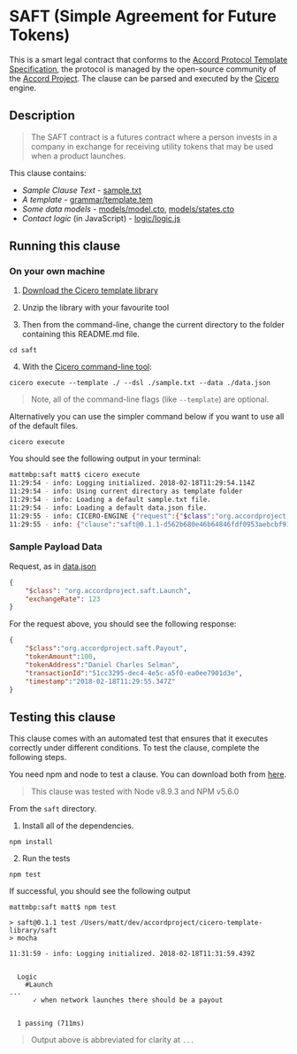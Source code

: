 
# SAFT (Simple Agreement for Future Tokens)

This is a smart legal contract that conforms to the [Accord Protocol Template Specification](https://docs.google.com/document/d/1UacA_r2KGcBA2D4voDgGE8jqid-Uh4Dt09AE-shBKR0), the protocol is managed by the open-source community of the [Accord Project](https://accordproject.org). The clause can be parsed and executed by the [Cicero](https://github.com/accordproject/cicero) engine.

## Description

> The SAFT contract is a futures contract where a person invests in a company in exchange for receiving utility tokens that may be used when a product launches.

This clause contains:
- *Sample Clause Text* - [sample.txt](sample.txt)
- *A template* - [grammar/template.tem](grammar/template.tem)
- *Some data models* - [models/model.cto](models/model.cto), [models/states.cto](models/states.cto)
- *Contact logic* (in JavaScript) - [logic/logic.js](lib/logic.js)

## Running this clause

### On your own machine

1. [Download the Cicero template library](https://github.com/accordproject/cicero-template-library/archive/master.zip)

2. Unzip the library with your favourite tool

3. Then from the command-line, change the current directory to the folder containing this README.md file.
```
cd saft
```
4. With the [Cicero command-line tool](https://github.com/accordproject/cicero#installation):
```
cicero execute --template ./ --dsl ./sample.txt --data ./data.json
```
> Note, all of the command-line flags (like `--template`) are optional.

Alternatively you can use the simpler command below if you want to use all of the default files.
```
cicero execute
```

You should see the following output in your terminal:
```bash
mattmbp:saft matt$ cicero execute
11:29:54 - info: Logging initialized. 2018-02-18T11:29:54.114Z
11:29:54 - info: Using current directory as template folder
11:29:54 - info: Loading a default sample.txt file.
11:29:54 - info: Loading a default data.json file.
11:29:55 - info: CICERO-ENGINE {"request":{"$class":"org.accordproject.saft.Launch","exchangeRate":123,"transactionId":"416a8609-ad1f-4bb3-be88-e648f95c146d","timestamp":"2018-02-18T11:29:55.333Z"},"response":{"$class":"org.accordproject.saft.Payout","transactionId":"51cc3295-dec4-4e5c-a5f0-ea0ee7901d3e","timestamp":"2018-02-18T11:29:55.347Z"},"data":{"$class":"org.accordproject.saft.TemplateModel","token":"Clause Token","company":"Clause","companyType":"Limited","state":"NY","amendmentProvision":true,"purchaseAmount":25,"currency":"EUR","netProceedLimit":3000000,"date":"10/04/2017","deadlineDate":"04/20/2018","discountRatePercentage":38,"network":"Clause Network","coin":"Ether","exchanges":"itBit","companyRepresentative":"Peter Hunn","purchaser":"Daniel Charles Selman","description":"happiness and intergalactic equality"}}
11:29:55 - info: {"clause":"saft@0.1.1-d562b680e46b64846fdf0953aebcbf910da75f22b05b8553eea71ef0bd42e373","request":{"$class":"org.accordproject.saft.Launch","exchangeRate":123},"response":{"$class":"org.accordproject.saft.Payout","tokenAmount":100,"tokenAddress":"Daniel Charles Selman","transactionId":"51cc3295-dec4-4e5c-a5f0-ea0ee7901d3e","timestamp":"2018-02-18T11:29:55.347Z"}}
```

### Sample Payload Data


Request, as in [data.json](https://github.com/accordproject/cicero-template-library/blob/master/perishable-goods/data.json)
```json
{
    "$class": "org.accordproject.saft.Launch",
    "exchangeRate": 123
}
```

For the request above, you should see the following response:
```json
{
    "$class":"org.accordproject.saft.Payout",
    "tokenAmount":100,
    "tokenAddress":"Daniel Charles Selman",
    "transactionId":"51cc3295-dec4-4e5c-a5f0-ea0ee7901d3e",
    "timestamp":"2018-02-18T11:29:55.347Z"
}
```


## Testing this clause

This clause comes with an automated test that ensures that it executes correctly under different conditions. To test the clause, complete the following steps.

You need npm and node to test a clause. You can download both from [here](https://nodejs.org/).

> This clause was tested with Node v8.9.3 and NPM v5.6.0

From the `saft` directory.

1. Install all of the dependencies.
```
npm install
```

2. Run the tests
```
npm test
```
If successful, you should see the following output
```
mattmbp:saft matt$ npm test

> saft@0.1.1 test /Users/matt/dev/accordproject/cicero-template-library/saft
> mocha

11:31:59 - info: Logging initialized. 2018-02-18T11:31:59.439Z


  Logic
    #Launch
...
      ✓ when network launches there should be a payout


  1 passing (711ms)

```
> Output above is abbreviated for clarity at `...`
